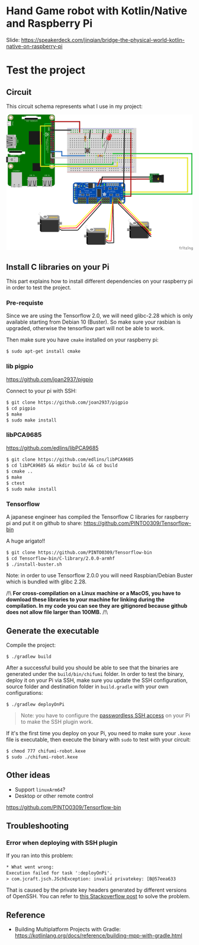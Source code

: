 Hand Game robot with Kotlin/Native and Raspberry Pi
===================================================

Slide: https://speakerdeck.com/jinqian/bridge-the-physical-world-kotlin-native-on-raspberry-pi

# Test the project

## Circuit

This circuit schema represents what I use in my project:

![circuit](img/circuit-pi.png)

## Install C libraries on your Pi

This part explains how to install different dependencies on your raspberry pi in order to test the project.

### Pre-requiste

Since we are using the Tensorflow 2.0, we will need glibc-2.28 which is only available starting from Debian 10 (Buster). So make sure your rasbian is upgraded, otherwise the tensorflow part will not be able to work.

Then make sure you have `cmake` installed on your raspberry pi:

```
$ sudo apt-get install cmake
```

### lib pigpio

https://github.com/joan2937/pigpio

Connect to your pi with SSH:
```
$ git clone https://github.com/joan2937/pigpio
$ cd pigpio
$ make
$ sudo make install
```

### libPCA9685

https://github.com/edlins/libPCA9685

```
$ git clone https://github.com/edlins/libPCA9685
$ cd libPCA9685 && mkdir build && cd build
$ cmake ..
$ make
$ ctest
$ sudo make install
```

### Tensorflow

A japanese engineer has compiled the Tensorflow C libraries for raspberry pi and put it on github to share:
https://github.com/PINTO0309/Tensorflow-bin

A huge arigato!! 

```
$ git clone https://github.com/PINTO0309/Tensorflow-bin
$ cd Tensorflow-bin/C-library/2.0.0-armhf
$ ./install-buster.sh
```

Note: in order to use Tensorflow 2.0.0 you will need Raspbian/Debian Buster which is bundled with glibc 2.28.

/!\ **For cross-compilation on a Linux machine or a MacOS, you have to download these libraries to your machine for linking during the compilation. In my code you can see they are gitignored because github does not allow file larger than 100MB.** /!\

## Generate the executable

Compile the project:

```
$ ./gradlew build
```

After a successful build you should be able to see that the binaries are generated under the `build/bin/chifumi` folder. In order to test the binary, deploy it on your Pi via SSH, make sure you update the SSH configuration, source folder and destination folder in `build.gradle` with your own configurations:

```
$ ./gradlew deployOnPi
```

> Note: you have to configure the [passwordless SSH access](https://www.raspberrypi.org/documentation/remote-access/ssh/passwordless.md) on your Pi to make the SSH plugin work.

If it's the first time you deploy on your Pi, you need to make sure your `.kexe` file is executable, then execute the binary with `sudo` to test with your circuit:

```
$ chmod 777 chifumi-robot.kexe
$ sudo ./chifumi-robot.kexe
```

## Other ideas

- Support `linuxArm64`?
- Desktop or other remote control

https://github.com/PINTO0309/Tensorflow-bin

## Troubleshooting

### Error when deploying with SSH plugin

If you ran into this problem:

```
* What went wrong:
Execution failed for task ':deployOnPi'.
> com.jcraft.jsch.JSchException: invalid privatekey: [B@57eea633

```

That is caused by the private key headers generated by different versions of OpenSSH. You can refer to [this Stackoverflow post](https://stackoverflow.com/questions/53134212/invalid-privatekey-when-using-jsch) to solve the problem.

## Reference

- Building Multiplatform Projects with Gradle: https://kotlinlang.org/docs/reference/building-mpp-with-gradle.html
